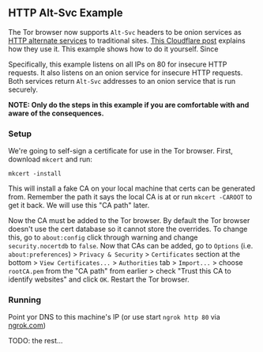 ## HTTP Alt-Svc Example

The Tor browser now supports `Alt-Svc` headers to be onion services as
[HTTP alternate services](https://tools.ietf.org/html/rfc7838) to traditional sites.
[This Cloudflare post](https://blog.cloudflare.com/cloudflare-onion-service/) explains how they use it. This example
shows how to do it yourself. Since

Specifically, this example listens on all IPs on 80 for insecure HTTP requests. It also listens on an onion service for
insecure HTTP requests. Both services return `Alt-Svc` addresses to an onion service that is run securely.

**NOTE: Only do the steps in this example if you are comfortable with and aware of the consequences.**

### Setup

We're going to self-sign a certificate for use in the Tor browser. First, download `mkcert` and run:

    mkcert -install

This will install a fake CA on your local machine that certs can be generated from. Remember the path it says the local
CA is at or run `mkcert -CAROOT` to get it back. We will use this "CA path" later.

Now the CA must be added to the Tor browser. By default the Tor browser doesn't use the cert database so it cannot store
the overrides. To change this, go to `about:config` click through warning and change `security.nocertdb` to `false`. Now
that CAs can be added, go to `Options` (i.e. `about:preferences`) > `Privacy & Security` > `Certificates` section at the
bottom > `View Certificates...` > `Authorities` tab > `Import...` > choose `rootCA.pem` from the "CA path" from
earlier > check "Trust this CA to identify websites" and click `OK`. Restart the Tor browser.

### Running

Point yor DNS to this machine's IP (or use start `ngrok http 80` via [ngrok.com](https://ngrok.com/))

TODO: the rest...